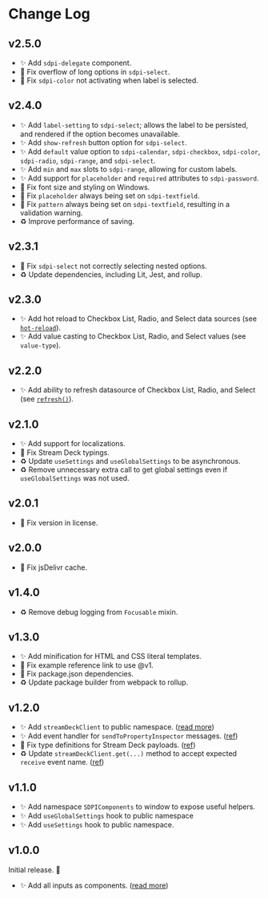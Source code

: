 <!--

## {version}

🚨 Break
✨ Add
🐞 Fix
♻️ Update

-->

# Change Log

## v2.5.0

-   ✨ Add `sdpi-delegate` component.
-   🐞 Fix overflow of long options in `sdpi-select`.
-   🐞 Fix `sdpi-color` not activating when label is selected.

## v2.4.0

-   ✨ Add `label-setting` to `sdpi-select`; allows the label to be persisted, and rendered if the option becomes unavailable.
-   ✨ Add `show-refresh` button option for `sdpi-select`.
-   ✨ Add `default` value option to `sdpi-calendar`, `sdpi-checkbox`, `sdpi-color`, `sdpi-radio`, `sdpi-range`, and `sdpi-select`.
-   ✨ Add `min` and `max` slots to `sdpi-range`, allowing for custom labels.
-   ✨ Add support for `placeholder` and `required` attributes to `sdpi-password`.
-   🐞 Fix font size and styling on Windows.
-   🐞 Fix `placeholder` always being set on `sdpi-textfield`.
-   🐞 Fix `pattern` always being set on `sdpi-textfield`, resulting in a validation warning.
-   ♻️ Improve performance of saving.

## v2.3.1

-   🐞 Fix `sdpi-select` not correctly selecting nested options.
-   ♻️ Update dependencies, including Lit, Jest, and rollup.

## v2.3.0

-   ✨ Add hot reload to Checkbox List, Radio, and Select data sources (see [`hot-reload`](https://sdpi-components.dev/docs/helpers/data-source)).
-   ✨ Add value casting to Checkbox List, Radio, and Select values (see `value-type`).

## v2.2.0

-   ✨ Add ability to refresh datasource of Checkbox List, Radio, and Select (see [`refresh()`](https://sdpi-components.dev/docs/helpers/data-source)).

## v2.1.0

-   ✨ Add support for localizations.
-   🐞 Fix Stream Deck typings.
-   ♻️ Update `useSettings` and `useGlobalSettings` to be asynchronous.
-   ♻️ Remove unnecessary extra call to get global settings even if `useGlobalSettings` was not used.

## v2.0.1

-   🐞 Fix version in license.

## v2.0.0

-   🐞 Fix jsDelivr cache.

## v1.4.0

-   ♻️ Remove debug logging from `Focusable` mixin.

## v1.3.0

-   ✨ Add minification for HTML and CSS literal templates.
-   🐞 Fix example reference link to use @v1.
-   🐞 Fix package.json dependencies.
-   ♻️ Update package builder from webpack to rollup.

## v1.2.0

-   ✨ Add `streamDeckClient` to public namespace. ([read more](https://sdpi-components.dev/docs/helpers/stream-deck-client))
-   ✨ Add event handler for `sendToPropertyInspector` messages. ([ref](https://github.com/GeekyEggo/sdpi-components/blob/v1.2/src/stream-deck/stream-deck-client.ts#L17))
-   🐞 Fix type definitions for Stream Deck payloads. ([ref](https://github.com/GeekyEggo/sdpi-components/blob/v1.2/src/typings/stream-deck.d.ts))
-   ♻️ Update `streamDeckClient.get(...)` method to accept expected `receive` event name. ([ref](https://github.com/GeekyEggo/sdpi-components/blob/v1.2/src/stream-deck/stream-deck-client.ts#L114...L119))

## v1.1.0

-   ✨ Add namespace `SDPIComponents` to window to expose useful helpers.
-   ✨ Add `useGlobalSettings` hook to public namespace
-   ✨ Add `useSettings` hook to public namespace.

## v1.0.0

Initial release. 🥳

-   ✨ Add all inputs as components. ([read more](https://sdpi-components.dev/docs/components))
